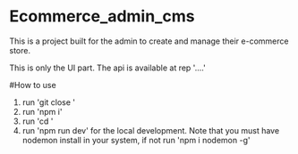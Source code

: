 # Ecommerce_admin_cms

This is a project built for the admin to create and manage their e-commerce store.

This is only the UI part. The api is available at rep '....'

#How to use

1. run 'git close <put your git url here>'
2. run 'npm i'
3. run 'cd <folder name>'
4. run 'npm run dev' for the local development.
   Note that you must have nodemon install in your system, if not run 'npm i nodemon -g'
